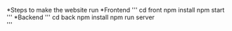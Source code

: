 *Steps to make the website run
*Frontend
'''
   cd front
   npm install
   npm start
'''
*Backend
'''
   cd back
   npm install
   npm run server	
'''
